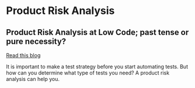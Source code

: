 # Product Risk Analysis

## Product Risk Analysis at Low Code; past tense or pure necessity?

[Read this blog](https://menditect.com/product-risk-analysis-at-low-code-past-tense-or-pure-necessity)

It is important to make a test strategy before you start automating tests. But how can you determine what type of tests you need? A product risk analysis can help you.